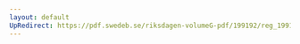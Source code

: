 ```yaml
---
layout: default
UpRedirect: https://pdf.swedeb.se/riksdagen-volumeG-pdf/199192/reg_199192/reg_199192_0226.pdf
---
```

